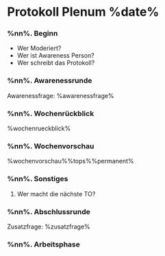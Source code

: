 # Protokoll Plenum %date%

### %nn%. Beginn

* Wer Moderiert? 
* Wer ist Awareness Person? 
* Wer schreibt das Protokoll? 


### %nn%. Awarenessrunde

Awarenessfrage: %awarenessfrage%


### %nn%. Wochenrückblick

%wochenrueckblick%


### %nn%. Wochenvorschau

%wochenvorschau%%tops%%permanent%


### %nn%. Sonstiges

1. Wer macht die nächste TO?

### %nn%. Abschlussrunde

Zusatzfrage: %zusatzfrage%


### %nn%. Arbeitsphase

